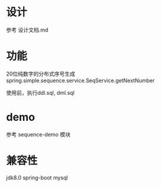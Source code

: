 # 设计
参考 设计文档.md

# 功能

20位纯数字的分布式序号生成 
spring.simple.sequence.service.SeqService.getNextNumber

使用前，执行ddl.sql, dml.sql

# demo

参考 sequence-demo 模块

# 兼容性

jdk8.0
spring-boot
mysql
